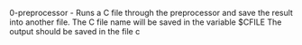 0-preprocessor - Runs a C file through the preprocessor and save the result into another file.
	The C file name will be saved in the variable $CFILE
	The output should be saved in the file c
